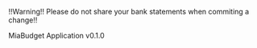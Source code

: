!!Warning!! Please do not share your bank statements when commiting a change!!

MiaBudget Application v0.1.0

